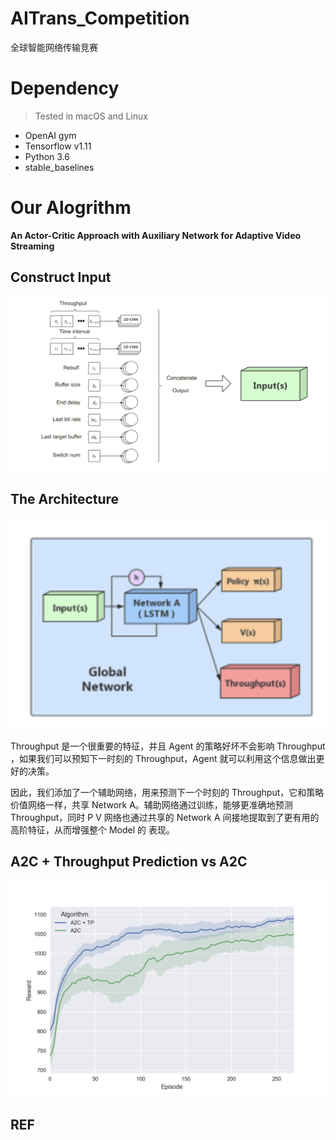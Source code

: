 # AITrans_Competition
全球智能网络传输竞赛

# Dependency
> Tested in macOS and Linux

* OpenAI gym
* Tensorflow v1.11
* Python  3.6
* stable_baselines

# Our Alogrithm
**An Actor-Critic Approach with Auxiliary Network  for Adaptive Video Streaming**

## Construct Input

<img src="assets/markdown-img-paste-20190305141006336.png" width=600 />

## The Architecture

<img src="assets/markdown-img-paste-20190305141130191.png" width=600 />

Throughput 是一个很重要的特征，并且 Agent 的策略好坏不会影响 Throughput ，如果我们可以预知下一时刻的 Throughput，Agent 就可以利用这个信息做出更好的决策。

因此，我们添加了一个辅助网络，用来预测下一个时刻的 Throughput，它和策略价值网络一样，共享 Network A。辅助网络通过训练，能够更准确地预测 Throughput，同时 P V 网络也通过共享的 Network A 间接地提取到了更有用的高阶特征，从而增强整个 Model 的 表现。

## A2C + Throughput Prediction vs A2C
![](assets/markdown-img-paste-20190305141228433.png)

## REF

